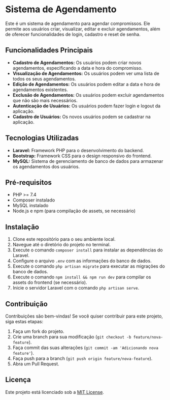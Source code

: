 # Sistema de Agendamento

Este é um sistema de agendamento para agendar compromissos. Ele permite aos usuários criar, visualizar, editar e excluir agendamentos, além de oferecer funcionalidades de login, cadastro e reset de senha.

## Funcionalidades Principais

- **Cadastro de Agendamentos:** Os usuários podem criar novos agendamentos, especificando a data e hora do compromisso.
- **Visualização de Agendamentos:** Os usuários podem ver uma lista de todos os seus agendamentos.
- **Edição de Agendamentos:** Os usuários podem editar a data e hora de agendamentos existentes.
- **Exclusão de Agendamentos:** Os usuários podem excluir agendamentos que não são mais necessários.
- **Autenticação de Usuários:** Os usuários podem fazer login e logout da aplicação.
- **Cadastro de Usuários:** Os novos usuários podem se cadastrar na aplicação.

## Tecnologias Utilizadas

- **Laravel:** Framework PHP para o desenvolvimento do backend.
- **Bootstrap:** Framework CSS para o design responsivo do frontend.
- **MySQL:** Sistema de gerenciamento de banco de dados para armazenar os agendamentos dos usuários.

## Pré-requisitos

- PHP >= 7.4
- Composer instalado
- MySQL instalado
- Node.js e npm (para compilação de assets, se necessário)

## Instalação

1. Clone este repositório para o seu ambiente local.
2. Navegue até o diretório do projeto no terminal.
3. Execute o comando `composer install` para instalar as dependências do Laravel.
4. Configure o arquivo `.env` com as informações do banco de dados.
5. Execute o comando `php artisan migrate` para executar as migrações do banco de dados.
6. Execute o comando `npm install && npm run dev` para compilar os assets do frontend (se necessário).
7. Inicie o servidor Laravel com o comando `php artisan serve`.

## Contribuição

Contribuições são bem-vindas! Se você quiser contribuir para este projeto, siga estas etapas:

1. Faça um fork do projeto.
2. Crie uma branch para sua modificação (`git checkout -b feature/nova-feature`).
3. Faça commit das suas alterações (`git commit -am 'Adicionando nova feature'`).
4. Faça push para a branch (`git push origin feature/nova-feature`).
5. Abra um Pull Request.

## Licença

Este projeto está licenciado sob a [MIT License](https://opensource.org/licenses/MIT).

